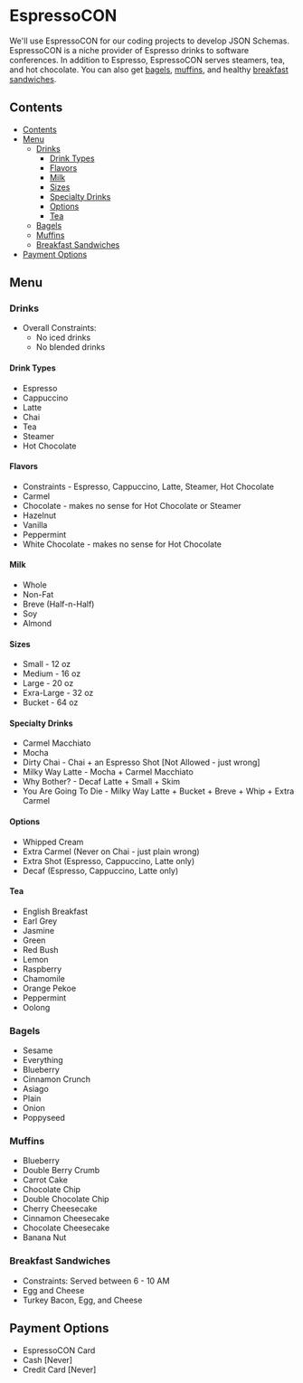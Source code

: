 EspressoCON
===========
We'll use EspressoCON for our coding projects to develop JSON Schemas.
EspressoCON is a niche provider of Espresso drinks to software conferences. In addition to Espresso, EspressoCON serves steamers, tea, and hot chocolate. You can also get [bagels](#bagels), [muffins](#muffins), and healthy [breakfast sandwiches](#breakfast-sandwiches).

## Contents
- [Contents](#contents)
- [Menu](#menu)
    - [Drinks](#drinks)
        - [Drink Types](#drink-types)
        - [Flavors](#flavors)
        - [Milk](#milk)
        - [Sizes](#sizes)
        - [Specialty Drinks](#specialty-drinks)
        - [Options](#options)
        - [Tea](#tea)
    - [Bagels](#bagels)
    - [Muffins](#muffins)
    - [Breakfast Sandwiches](#breakfast-sandwiches)
- [Payment Options](#payment-options)


## Menu
### Drinks
* Overall Constraints:
  * No iced drinks
  * No blended drinks 

#### Drink Types 
* Espresso
* Cappuccino
* Latte
* Chai
* Tea
* Steamer
* Hot Chocolate

#### Flavors
* Constraints - Espresso, Cappuccino, Latte, Steamer, Hot Chocolate
* Carmel
* Chocolate - makes no sense for Hot Chocolate or Steamer
* Hazelnut
* Vanilla
* Peppermint
* White Chocolate - makes no sense for Hot Chocolate

#### Milk
* Whole
* Non-Fat
* Breve (Half-n-Half)
* Soy
* Almond

#### Sizes 
* Small      - 12 oz
* Medium     - 16 oz
* Large      - 20 oz
* Exra-Large - 32 oz
* Bucket     - 64 oz

#### Specialty Drinks
* Carmel Macchiato
* Mocha
* Dirty Chai - Chai + an Espresso Shot [Not Allowed - just wrong]
* Milky Way Latte - Mocha + Carmel Macchiato
* Why Bother? - Decaf Latte + Small + Skim 
* You Are Going To Die - Milky Way Latte + Bucket + Breve + Whip + Extra Carmel

#### Options 
* Whipped Cream
* Extra Carmel (Never on Chai - just plain wrong)
* Extra Shot (Espresso, Cappuccino, Latte only)
* Decaf (Espresso, Cappuccino, Latte only)

#### Tea
* English Breakfast
* Earl Grey
* Jasmine
* Green
* Red Bush
* Lemon
* Raspberry
* Chamomile
* Orange Pekoe
* Peppermint
* Oolong

### Bagels
* Sesame
* Everything
* Blueberry
* Cinnamon Crunch
* Asiago
* Plain
* Onion
* Poppyseed

### Muffins
* Blueberry
* Double Berry Crumb
* Carrot Cake
* Chocolate Chip
* Double Chocolate Chip
* Cherry Cheesecake
* Cinnamon Cheesecake
* Chocolate Cheesecake
* Banana Nut

### Breakfast Sandwiches
* Constraints: Served between 6 - 10 AM
* Egg and Cheese
* Turkey Bacon, Egg, and Cheese


## Payment Options
* EspressoCON Card 
* Cash [Never]
* Credit Card [Never]